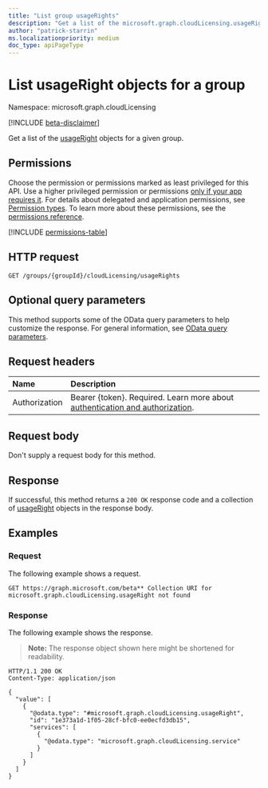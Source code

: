```yaml
---
title: "List group usageRights"
description: "Get a list of the microsoft.graph.cloudLicensing.usageRight objects and their properties."
author: "patrick-starrin"
ms.localizationpriority: medium
doc_type: apiPageType
---
```


# List usageRight objects for a group

Namespace: microsoft.graph.cloudLicensing

[!INCLUDE [beta-disclaimer](../../includes/beta-disclaimer.md)]

Get a list of the [usageRight](../resources/cloudlicensing-usageright.md) objects for a given group.

## Permissions

Choose the permission or permissions marked as least privileged for this API. Use a higher privileged permission or permissions [only if your app requires it](/graph/permissions-overview#best-practices-for-using-microsoft-graph-permissions). For details about delegated and application permissions, see [Permission types](/graph/permissions-overview#permission-types). To learn more about these permissions, see the [permissions reference](/graph/permissions-reference).

<!-- {
  "blockType": "permissions",
  "name": "cloudlicensing-groupusageright-list-permissions"
}
-->
[!INCLUDE [permissions-table](../includes/permissions/cloudlicensing-groupusageright-list-permissions.md)]

## HTTP request

<!-- {
  "blockType": "ignored"
}
-->
``` http
GET /groups/{groupId}/cloudLicensing/usageRights
```

## Optional query parameters

This method supports some of the OData query parameters to help customize the response. For general information, see [OData query parameters](/graph/query-parameters).

## Request headers

|Name|Description|
|:---|:---|
|Authorization|Bearer {token}. Required. Learn more about [authentication and authorization](/graph/auth/auth-concepts).|

## Request body

Don't supply a request body for this method.

## Response

If successful, this method returns a `200 OK` response code and a collection of [usageRight](../resources/usageright.md) objects in the response body.

## Examples

### Request

The following example shows a request.
<!-- {
  "blockType": "request",
  "name": "list_usageright"
}
-->
``` http
GET https://graph.microsoft.com/beta** Collection URI for microsoft.graph.cloudLicensing.usageRight not found
```


### Response

The following example shows the response.
>**Note:** The response object shown here might be shortened for readability.
<!-- {
  "blockType": "response",
  "truncated": true,
  "@odata.type": "Collection(microsoft.graph.cloudLicensing.usageRight)"
}
-->
``` http
HTTP/1.1 200 OK
Content-Type: application/json

{
  "value": [
    {
      "@odata.type": "#microsoft.graph.cloudLicensing.usageRight",
      "id": "1e373a1d-1f05-28cf-bfc0-ee0ecfd3db15",
      "services": [
        {
          "@odata.type": "microsoft.graph.cloudLicensing.service"
        }
      ]
    }
  ]
}
```

